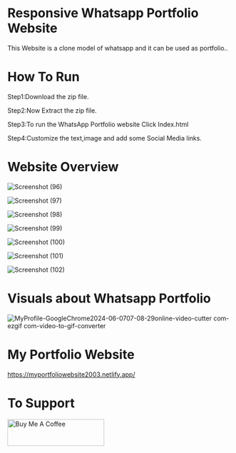 # Responsive Whatsapp Portfolio Website
This Website is a clone model of whatsapp and it can be used as portfolio..

# How To Run 
Step1:Download the zip file.

Step2:Now Extract the zip file.

Step3:To run the WhatsApp Portfolio website Click Index.html

Step4:Customize the text,image and add some Social Media links.

# Website Overview
![Screenshot (96)](https://github.com/ezhilezhil/Whatsapp-Clone-Portfolio/assets/167604422/05ead10a-1e74-4d27-97ca-4d1a8cb27b15)

![Screenshot (97)](https://github.com/ezhilezhil/Whatsapp-Clone-Portfolio/assets/167604422/bd2058f5-955c-4c93-a4bc-e6587280107d)

![Screenshot (98)](https://github.com/ezhilezhil/Whatsapp-Clone-Portfolio/assets/167604422/faf75fe5-dd6d-432f-9487-77c0d3456f48)

![Screenshot (99)](https://github.com/ezhilezhil/Whatsapp-Clone-Portfolio/assets/167604422/218ca69b-09f7-4c48-8551-82ffd37556b3)

![Screenshot (100)](https://github.com/ezhilezhil/Whatsapp-Clone-Portfolio/assets/167604422/71ab2f44-3d5b-4315-be62-558da3b8407e)

![Screenshot (101)](https://github.com/ezhilezhil/Whatsapp-Clone-Portfolio/assets/167604422/0fc8a933-0764-49ee-b3c1-1be91f2471a2)

![Screenshot (102)](https://github.com/ezhilezhil/Whatsapp-Clone-Portfolio/assets/167604422/ed5cdbff-638e-4931-b982-91a3778daca3)

# Visuals about Whatsapp Portfolio

![MyProfile-GoogleChrome2024-06-0707-08-29online-video-cutter com-ezgif com-video-to-gif-converter](https://github.com/ezhilezhil/Whatsapp-Clone-Portfolio/assets/167604422/5bf21d9b-f0e0-4c29-be91-40f44a3f3b82)

# My Portfolio Website
https://myportfoliowebsite2003.netlify.app/

# To Support 
<a href="https://www.buymeacoffee.com/ezhilarasu" target="_blank"><img src="https://cdn.buymeacoffee.com/buttons/v2/default-yellow.png" alt="Buy Me A Coffee" style="height: 60px !important;width: 217px !important;" ></a>


